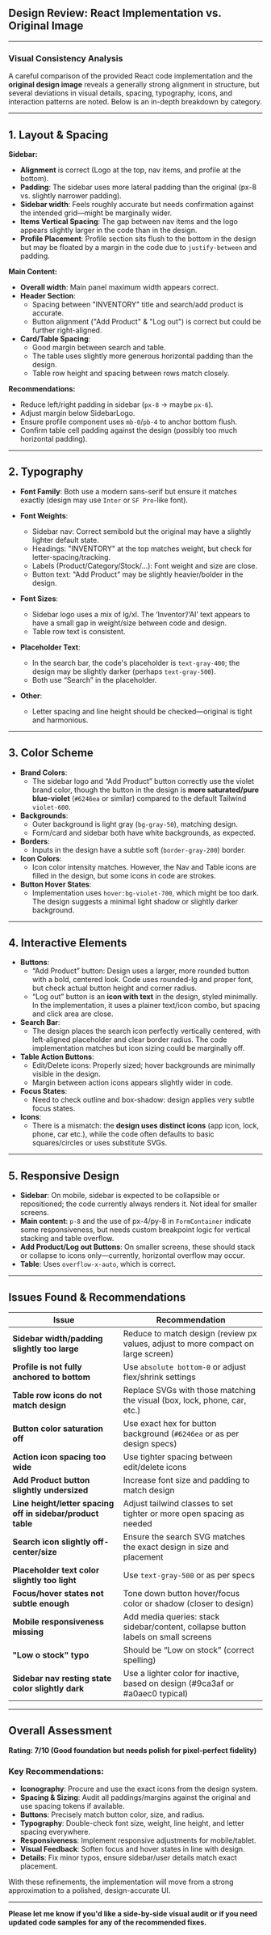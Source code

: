 ## Design Review: React Implementation vs. Original Image

---

### Visual Consistency Analysis

A careful comparison of the provided React code implementation and the **original design image** reveals a generally strong alignment in structure, but several deviations in visual details, spacing, typography, icons, and interaction patterns are noted. Below is an in-depth breakdown by category.

---

## 1. Layout & Spacing

**Sidebar:**
- **Alignment** is correct (Logo at the top, nav items, and profile at the bottom).
- **Padding**: The sidebar uses more lateral padding than the original (px-8 vs. slightly narrower padding).
- **Sidebar width**: Feels roughly accurate but needs confirmation against the intended grid—might be marginally wider.
- **Items Vertical Spacing**: The gap between nav items and the logo appears slightly larger in the code than in the design.
- **Profile Placement**: Profile section sits flush to the bottom in the design but may be floated by a margin in the code due to `justify-between` and padding.

**Main Content:**
- **Overall width**: Main panel maximum width appears correct.
- **Header Section**:
  - Spacing between "INVENTORY" title and search/add product is accurate.
  - Button alignment ("Add Product" & "Log out") is correct but could be further right-aligned.
- **Card/Table Spacing**:
  - Good margin between search and table.
  - The table uses slightly more generous horizontal padding than the design.
  - Table row height and spacing between rows match closely.

**Recommendations:**
- Reduce left/right padding in sidebar (`px-8` → maybe `px-6`).
- Adjust margin below SidebarLogo.
- Ensure profile component uses `mb-0`/`pb-4` to anchor bottom flush.
- Confirm table cell padding against the design (possibly too much horizontal padding).

---

## 2. Typography

- **Font Family**: Both use a modern sans-serif but ensure it matches exactly (design may use `Inter` or `SF Pro`-like font).
- **Font Weights**:
  - Sidebar nav: Correct semibold but the original may have a slightly lighter default state.
  - Headings: "INVENTORY" at the top matches weight, but check for letter-spacing/tracking.
  - Labels (Product/Category/Stock/...): Font weight and size are close.
  - Button text: "Add Product" may be slightly heavier/bolder in the design.
- **Font Sizes**:
  - Sidebar logo uses a mix of lg/xl. The ‘Inventor’/‘AI’ text appears to have a small gap in weight/size between code and design.
  - Table row text is consistent.
- **Placeholder Text**:
  - In the search bar, the code's placeholder is `text-gray-400`; the design may be slightly darker (perhaps `text-gray-500`).
  - Both use “Search” in the placeholder.

- **Other**:
  - Letter spacing and line height should be checked—original is tight and harmonious.

---

## 3. Color Scheme

- **Brand Colors**:
  - The sidebar logo and “Add Product” button correctly use the violet brand color, though the button in the design is **more saturated/pure blue-violet** (`#6246ea` or similar) compared to the default Tailwind `violet-600`.
- **Backgrounds**:
  - Outer background is light gray (`bg-gray-50`), matching design.
  - Form/card and sidebar both have white backgrounds, as expected.
- **Borders**:
  - Inputs in the design have a subtle soft (`border-gray-200`) border.
- **Icon Colors**:
  - Icon color intensity matches. However, the Nav and Table icons are filled in the design, but some icons in code are strokes.
- **Button Hover States**:
  - Implementation uses `hover:bg-violet-700`, which might be too dark. The design suggests a minimal light shadow or slightly darker background.

---

## 4. Interactive Elements

- **Buttons**:
  - “Add Product” button: Design uses a larger, more rounded button with a bold, centered look. Code uses rounded-lg and proper font, but check actual button height and corner radius.
  - “Log out” button is an **icon with text** in the design, styled minimally. In the implementation, it uses a plainer text/icon combo, but spacing and click area are close.
- **Search Bar**:
  - The design places the search icon perfectly vertically centered, with left-aligned placeholder and clear border radius. The code implementation matches but icon sizing could be marginally off.
- **Table Action Buttons**:
  - Edit/Delete icons: Properly sized; hover backgrounds are minimally visible in the design.
  - Margin between action icons appears slightly wider in code.
- **Focus States**:
  - Need to check outline and box-shadow: design applies very subtle focus states.
- **Icons**:
  - There is a mismatch: the **design uses distinct icons** (app icon, lock, phone, car etc.), while the code often defaults to basic squares/circles or uses substitute SVGs.

---

## 5. Responsive Design

- **Sidebar**: On mobile, sidebar is expected to be collapsible or repositioned; the code currently always renders it. Not ideal for smaller screens.
- **Main content**: `p-8` and the use of px-4/py-8 in `FormContainer` indicate some responsiveness, but needs custom breakpoint logic for vertical stacking and table overflow.
- **Add Product/Log out Buttons**: On smaller screens, these should stack or collapse to icons only—currently, horizontal overflow may occur.
- **Table**: Uses `overflow-x-auto`, which is correct.

---

## Issues Found & Recommendations

| Issue                                                                                 | Recommendation                                                                              |
|---------------------------------------------------------------------------------------|---------------------------------------------------------------------------------------------|
| **Sidebar width/padding slightly too large**                                          | Reduce to match design (review px values, adjust to more compact on large screen)           |
| **Profile is not fully anchored to bottom**                                           | Use `absolute bottom-0` or adjust flex/shrink settings                                      |
| **Table row icons do not match design**                                               | Replace SVGs with those matching the visual (box, lock, phone, car, etc.)                   |
| **Button color saturation off**                                                       | Use exact hex for button background (`#6246ea` or as per design specs)                      |
| **Action icon spacing too wide**                                                      | Use tighter spacing between edit/delete icons                                               |
| **Add Product button slightly undersized**                                            | Increase font size and padding to match design                                              |
| **Line height/letter spacing off in sidebar/product table**                           | Adjust tailwind classes to set tighter or more open spacing as needed                       |
| **Search icon slightly off-center/size**                                              | Ensure the search SVG matches the exact design in size and placement                        |
| **Placeholder text color slightly too light**                                         | Use `text-gray-500` or as per specs                                                         |
| **Focus/hover states not subtle enough**                                              | Tone down button hover/focus color or shadow (closer to design)                             |
| **Mobile responsiveness missing**                                                     | Add media queries: stack sidebar/content, collapse button labels on small screens           |
| **"Low o stock" typo**                                                                | Should be “Low on stock” (correct spelling)                                                 |
| **Sidebar nav resting state color slightly dark**                                     | Use a lighter color for inactive, based on design (#9ca3af or #a0aec0 typical)              |

---

## Overall Assessment

**Rating: 7/10 (Good foundation but needs polish for pixel-perfect fidelity)**

### Key Recommendations:
- **Iconography**: Procure and use the exact icons from the design system.
- **Spacing & Sizing**: Audit all paddings/margins against the original and use spacing tokens if available.
- **Buttons**: Precisely match button color, size, and radius.
- **Typography**: Double-check font size, weight, line height, and letter spacing everywhere.
- **Responsiveness**: Implement responsive adjustments for mobile/tablet.
- **Visual Feedback**: Soften focus and hover states in line with design.
- **Details**: Fix minor typos, ensure sidebar/user details match exact placement.

With these refinements, the implementation will move from a strong approximation to a polished, design-accurate UI.

---

**Please let me know if you'd like a side-by-side visual audit or if you need updated code samples for any of the recommended fixes.**